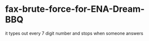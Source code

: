 # fax-brute-force-for-ENA-Dream-BBQ
it types out every 7 digit number and stops when someone answers
